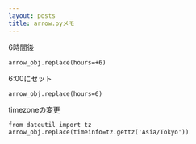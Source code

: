 ```yaml
---
layout: posts
title: arrow.pyメモ
---
```

6時間後
```
arrow_obj.replace(hours=+6)
```
6:00にセット
```
arrow_obj.replace(hours=6)
```
timezoneの変更
```
from dateutil import tz
arrow_obj.replace(timeinfo=tz.gettz('Asia/Tokyo'))
```
